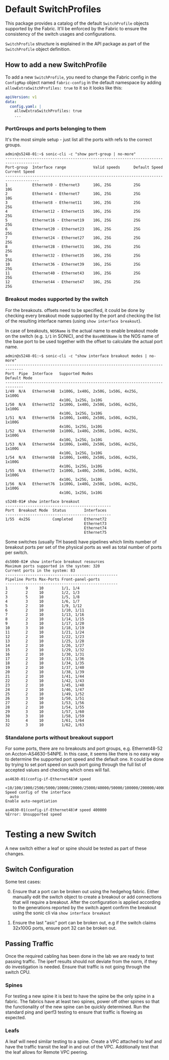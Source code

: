 # Default SwitchProfiles

This package provides a catalog of the default `SwitchProfile` objects supported by the Fabric. It'll be enforced by the
Fabric to ensure the consistency of the switch usages and configurations.

`SwitchProfile` structure is explained in the API package as part of the `SwitchProfile` object definition.

## How to add a new SwitchProfile

To add a new `SwitchProfile`, you need to change the Fabric config in the `ConfigMap` object named `fabric-config` in
the default namespace by adding `allowExtraSwitchProfiles: true` to it so it looks like this:

```yaml
apiVersion: v1
data:
  config.yaml: |
    allowExtraSwitchProfiles: true
    ...
```

### PortGroups and ports belonging to them

It's the most simple setup - just list all the ports with refs to the correct groups.

```console
admin@s5248-01:~$ sonic-cli -c "show port-group | no-more"
-------------------------------------------------------------------------------------
Port-group  Interface range            Valid speeds      Default Speed Current Speed
-------------------------------------------------------------------------------------
1           Ethernet0 - Ethernet3      10G, 25G          25G           10G
2           Ethernet4 - Ethernet7      10G, 25G          25G           10G
3           Ethernet8 - Ethernet11     10G, 25G          25G           25G
4           Ethernet12 - Ethernet15    10G, 25G          25G           25G
5           Ethernet16 - Ethernet19    10G, 25G          25G           25G
6           Ethernet20 - Ethernet23    10G, 25G          25G           25G
7           Ethernet24 - Ethernet27    10G, 25G          25G           25G
8           Ethernet28 - Ethernet31    10G, 25G          25G           25G
9           Ethernet32 - Ethernet35    10G, 25G          25G           25G
10          Ethernet36 - Ethernet39    10G, 25G          25G           25G
11          Ethernet40 - Ethernet43    10G, 25G          25G           25G
12          Ethernet44 - Ethernet47    10G, 25G          25G           25G
```

### Breakout modes supported by the switch

For the breakouts. offsets need to be specified, it could be done by checking every breakout mode supported by the port
and checking the list of the resulting interface names (using `show interface breakout`).

In case of breakouts, `NOSName` is the actual name to enable breakout mode on the switch (e.g. `1/1` in SONiC), and the
`BaseNOSName` is the NOS name of the base port to be used together with the offset to calculate the actual port name.

```console
admin@s5248-01:~$ sonic-cli -c "show interface breakout modes | no-more"
------------------------------------------------------------------------------
Port  Pipe  Interface   Supported Modes                           Default Mode
------------------------------------------------------------------------------
1/49  N/A   Ethernet48  1x100G, 1x40G, 2x50G, 1x50G, 4x25G,       1x100G
                        4x10G, 1x25G, 1x10G
1/50  N/A   Ethernet52  1x100G, 1x40G, 2x50G, 1x50G, 4x25G,       1x100G
                        4x10G, 1x25G, 1x10G
1/51  N/A   Ethernet56  1x100G, 1x40G, 2x50G, 1x50G, 4x25G,       1x100G
                        4x10G, 1x25G, 1x10G
1/52  N/A   Ethernet60  1x100G, 1x40G, 2x50G, 1x50G, 4x25G,       1x100G
                        4x10G, 1x25G, 1x10G
1/53  N/A   Ethernet64  1x100G, 1x40G, 2x50G, 1x50G, 4x25G,       1x100G
                        4x10G, 1x25G, 1x10G
1/54  N/A   Ethernet68  1x100G, 1x40G, 2x50G, 1x50G, 4x25G,       1x100G
                        4x10G, 1x25G, 1x10G
1/55  N/A   Ethernet72  1x100G, 1x40G, 2x50G, 1x50G, 4x25G,       1x100G
                        4x10G, 1x25G, 1x10G
1/56  N/A   Ethernet76  1x100G, 1x40G, 2x50G, 1x50G, 4x25G,       1x100G
                        4x10G, 1x25G, 1x10G
```

```console
s5248-01# show interface breakout
-----------------------------------------------
Port  Breakout Mode  Status        Interfaces
-----------------------------------------------
1/55  4x25G          Completed     Ethernet72
                                   Ethernet73
                                   Ethernet74
                                   Ethernet75
```

Some switches (usually TH based) have pipelines which limits number of breakout ports per set of the physical ports as
well as total number of ports per switch.

```console
ds5000-02# show interface breakout resources
Maximum ports supported in the system: 320
Current ports in the system: 83
--------------------------------------------------
Pipeline Ports Max-Ports Front-panel-ports
--------------------------------------------------
1        9     10        1/1, 1/4
2        2     10        1/2, 1/3
3        5     10        1/5, 1/8
4        3     10        1/6, 1/7
5        2     10        1/9, 1/12
6        2     10        1/10, 1/11
7        2     10        1/13, 1/16
8        2     10        1/14, 1/15
9        3     10        1/17, 1/20
10       3     10        1/18, 1/19
11       2     10        1/21, 1/24
12       2     10        1/22, 1/23
13       2     10        1/25, 1/28
14       2     10        1/26, 1/27
15       2     10        1/29, 1/32
16       2     10        1/30, 1/31
17       2     10        1/33, 1/36
18       2     10        1/34, 1/35
19       2     10        1/37, 1/40
20       2     10        1/38, 1/39
21       2     10        1/41, 1/44
22       2     10        1/42, 1/43
23       2     10        1/45, 1/48
24       2     10        1/46, 1/47
25       2     10        1/49, 1/52
26       3     10        1/50, 1/51
27       2     10        1/53, 1/56
28       2     10        1/54, 1/55
29       3     10        1/57, 1/60
30       3     10        1/58, 1/59
31       4     10        1/61, 1/64
32       3     10        1/62, 1/63
```

### Standalone ports without breakout support

For some ports, there are no breakouts and port groups, e.g. Ethernet48-52 on Accton-AS4630-54NPE. In this case, it
seems like there is no easy way to determine the supported port speed and the default one. It could be done by trying to
set port speed on such port going through the full list of accepted values and checking which ones will fail.

```console
as4630-01(config-if-Ethernet48)# speed
  <10/100/1000/2500/5000/10000/20000/25000/40000/50000/100000/200000/400000>  Speed config of the interface
  auto                                                                        Enable auto-negotiation

as4630-01(config-if-Ethernet48)# speed 400000
%Error: Unsupported speed
```

# Testing a new Switch

A new switch either a leaf or spine should be tested as part of these changes.

## Switch Configuration

Some test cases:

0. Ensure that a port can be broken out using the hedgehog fabric. Either
   manually edit the switch object to create a breakout or add connections that
will require a breakout. After the configuration is applied according to the
generations reported by the switch agent confirm the breakout using the sonic
cli via `show interface breakout`

0. Ensure the last "asic" port can be broken out, e.g if the switch claims
   32x100G ports, ensure port 32 can be broken out.

## Passing Traffic

Once the required cabling has been done in the lab we are ready to test passing
traffic. The iperf results should not deviate from the norm, if they do
investigation is needed. Ensure that traffic is not going through the switch
CPU.

### Spines

For testing a new spine it is best to have the spine be the only spine in a
fabric. The fabrics have at least two spines, power off other spines so that
the functionality of the new spine can be quickly determined. Run the standard
ping and iperf3 testing to ensure that traffic is flowing as expected.


### Leafs

A leaf will need similar testing to a spine. Create a VPC attached to leaf and
have the traffic transit the leaf in and out of the VPC. Additionally test that
the leaf allows for Remote VPC peering.
